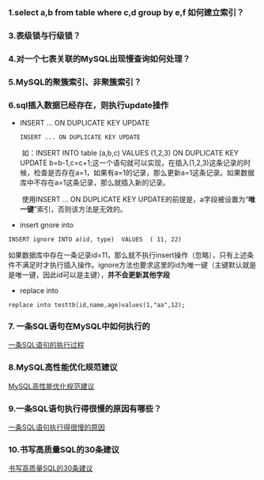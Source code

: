 ### 1.select a,b from table where c,d group by e,f   如何建立索引？

### 3.表级锁与行级锁？

### 4.对一个七表关联的MySQL出现慢查询如何处理？

### 5.MySQL的聚簇索引、非聚簇索引？

### 6.sql插入数据已经存在，则执行update操作

- INSERT ... ON DUPLICATE KEY UPDATE

  ```
  INSERT ... ON DUPLICATE KEY UPDATE
  ```

  ​		如：INSERT INTO table (a,b,c) VALUES (1,2,3) ON DUPLICATE KEY UPDATE b=b-1,c=c+1;这一个语句就可以实现，在插入(1,2,3)这条记录的时候，检查是否存在a=1，如果有a=1的记录，那么更新a=1这条记录。如果数据库中不存在a=1这条记录，那么就插入新的记录。

  ​		使用INSERT ... ON DUPLICATE KEY UPDATE的前提是，a字段被设置为“**唯一键**”索引，否则该方法是无效的。

- insert gnore into

```
INSERT ignore INTO a(id, type)  VALUES  ( 11, 22)
```

如果数据库中存在一条记录id=11，那么就不执行insert操作（忽略），只有上述条件不满足时才执行插入操作。ignore方法也要求这里的id为唯一键（主键默认就是是唯一键，因此id可以是主键），**并不会更新其他字段**

- replace into

```
replace into testtb(id,name,age)values(1,"aa",12);
```

### 7. ⼀条SQL语句在MySQL中如何执⾏的

[一条SQL语句的执行过程](https://mp.weixin.qq.com/s?__biz=Mzg2OTA0Njk0OA==&mid=2247485097&idx=1&sn=84c89da477b1338bdf3e9fcd65514ac1&chksm=cea24962f9d5c074d8d3ff1ab04ee8f0d6486e3d015cfd783503685986485c11738ccb542ba7&token=79317275&lang=zh_CN%23rd)

### 8.MySQL⾼性能优化规范建议

[MySQL⾼性能优化规范建议](https://mp.weixin.qq.com/s?__biz=Mzg2OTA0Njk0OA==&mid=2247485117&idx=1&sn=92361755b7c3de488b415ec4c5f46d73&chksm=cea24976f9d5c060babe50c3747616cce63df5d50947903a262704988143c2eeb4069ae45420&token=79317275&lang=zh_CN%23rd)

### 9.⼀条SQL语句执⾏得很慢的原因有哪些？

[⼀条SQL语句执⾏得很慢的原因](https://mp.weixin.qq.com/s?__biz=Mzg2OTA0Njk0OA==&mid=2247485185&idx=1&sn=66ef08b4ab6af5757792223a83fc0d45&chksm=cea248caf9d5c1dc72ec8a281ec16aa3ec3e8066dbb252e27362438a26c33fbe842b0e0adf47&token=79317275&lang=zh_CN%23rd)

### 10.书写⾼质量SQL的30条建议

[书写⾼质量SQL的30条建议](https://mp.weixin.qq.com/s?__biz=Mzg2OTA0Njk0OA==&mid=2247486461&idx=1&sn=60a22279196d084cc398936fe3b37772&chksm=cea24436f9d5cd20a4fa0e907590f3e700d7378b3f608d7b33bb52cfb96f503b7ccb65a1deed&token=1987003517&lang=zh_CN%23rd)